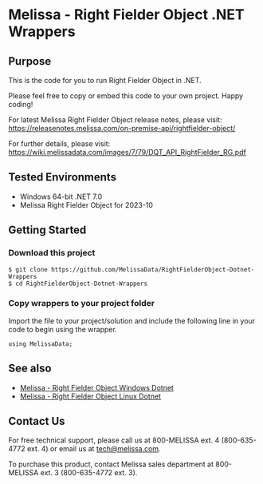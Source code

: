 # Melissa - Right Fielder Object .NET Wrappers

## Purpose

This is the code for you to run Right Fielder Object in .NET.

Please feel free to copy or embed this code to your own project. Happy coding!

For latest Melissa Right Fielder Object release notes, please visit: https://releasenotes.melissa.com/on-premise-api/rightfielder-object/

For further details, please visit: https://wiki.melissadata.com/images/7/79/DQT_API_RightFielder_RG.pdf

## Tested Environments

- Windows 64-bit .NET 7.0
- Melissa Right Fielder Object for 2023-10

## Getting Started

### Download this project
```
$ git clone https://github.com/MelissaData/RightFielderObject-Dotnet-Wrappers
$ cd RightFielderObject-Dotnet-Wrappers
```

### Copy wrappers to your project folder

Import the file to your project/solution and include the following line in your code to begin using the wrapper.

```
using MelissaData;
```

## See also

- [Melissa - Right Fielder Object Windows Dotnet](https://github.com/MelissaData/RightFielderObject-Dotnet)
- [Melissa - Right Fielder Object Linux Dotnet](https://github.com/MelissaData/RightFielderObject-Dotnet-Linux)
    
## Contact Us

For free technical support, please call us at 800-MELISSA ext. 4 (800-635-4772 ext. 4) or email us at tech@melissa.com.

To purchase this product, contact Melissa sales department at 800-MELISSA ext. 3 (800-635-4772 ext. 3).
